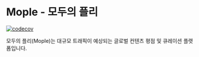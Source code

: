 # Mople - 모두의 플리

[![codecov](https://codecov.io/gh/codeit-part4/sb01-mople-team2/branch/main/graph/badge.svg)](https://codecov.io/gh/codeit-part4/sb01-mople-team2)

모두의 플리(Mople)는 대규모 트래픽이 예상되는 글로벌 컨텐츠 평점 및 큐레이션 플랫폼입니다.